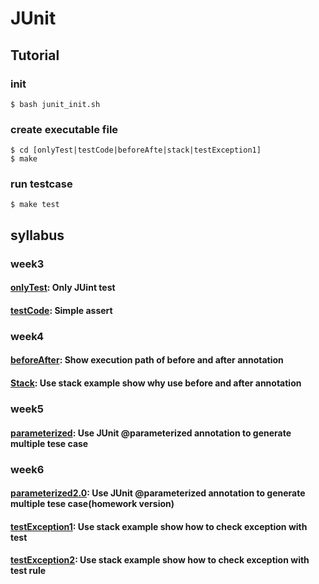 # JUnit

## Tutorial
### init
`$ bash junit_init.sh`

### create executable file
```
$ cd [onlyTest|testCode|beforeAfte|stack|testException1]
$ make
```

### run testcase
`$ make test`

## syllabus
### week3
#### [onlyTest](onlyTest): Only JUint test
#### [testCode](testCode): Simple assert

### week4
#### [beforeAfter](beforeAfter): Show execution path of before and after annotation
#### [Stack](Stack): Use stack example show why use before and after annotation

### week5
#### [parameterized](parameterized): Use JUnit @parameterized annotation to generate multiple tese case

### week6
#### [parameterized2.0](parameterized2.0): Use JUnit @parameterized annotation to generate multiple tese case(homework version)
#### [testException1](testException1): Use stack example show how to check exception with test
#### [testException2](testException2): Use stack example show how to check exception with test rule
